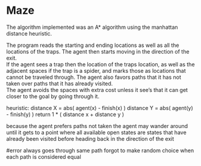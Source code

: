 # Maze
The algorithm implemented was an A* algorithm using the manhattan distance heuristic.

The program reads the starting and ending locations as well as all the locations of the traps.
The agent then starts moving in the direction of the exit.  
If the agent sees a trap then the location of the traps location, 
as well as the adjacent spaces if the trap is a spider,
and marks those as locations that cannot be traveled through. 
The agent also favors paths that it has not taken over paths that it has already visited.  
The agent avoids the spaces with extra cost unless it see’s that it can get closer to the goal by going through it.


heuristic:
	distance X = abs( agent(x) - finish(x) )
	distance Y = abs( agent(y) - finish(y) )
	return 1 * ( distance x + distance y )


because the agent prefers paths not taken the agent may wander around until it gets to a point where all
available open states are states that have already been visited before heading back in the direction of the exit

#error always goes through same path forgot to make random choice when each path is considered equal
